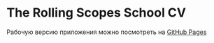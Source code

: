 # The Rolling Scopes School CV

Рабочую версию приложения можно посмотреть на [GitHub Pages](https://yomche.github.io/rsschool-cv/)
